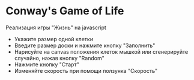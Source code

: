 # Conway's Game of Life
Реализация игры "Жизнь" на javascript

- Укажите размер одной клетки
- Введите размер доски и нажмите кнопку "Заполнить"
- Нарисуйте на canvas положения клеток мышкой или сгенерируйте случайно, нажав кнопку "Random"
- Нажмите кнопку "Старт"
- Изменяйте скорость при помощи ползунка "Скорость"
